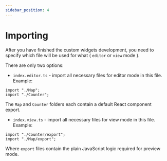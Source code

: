 ```yaml
---
sidebar_position: 4
---
```

# Importing

After you have finished the custom widgets development, you need to specify which file will be used for what ( `editor` or `view` mode ). <br />

There are only two options:
- `index.editor.ts` - import all necessary files for editor mode in this file. <br />
Example:
```tsx
import "./Map";
import "./Counter"; 
```
The `Map` and `Counter` folders each contain a default React component export.

- `index.view.ts` - import all necessary files for view mode in this file. <br />
Example:
```tsx
import "./Counter/export";
import "./Map/export";
```
Where `export` files contain the plain JavaScript logic required for preview mode.

